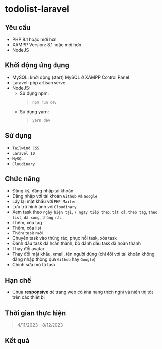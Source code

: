 # todolist-laravel
## Yêu cầu ##
-	PHP 8.1 hoặc mới hơn
-	XAMPP Version: 8.1 hoặc mới hơn
-	NodeJS

## Khởi động ứng dụng ##
- MySQL: khởi động (start) MySQL ở XAMPP Control Panel
- Laravel: php artisan serve
- NodeJS:
  - Sử dụng npm:
    >`npm run dev`
  - Sử dụng yarn:
    >`yarn dev`

## Sử dụng ##
- `Tailwind CSS`
- `Laravel 10`
- `MySQL`
- `Cloudinary`

## Chức năng ##
- Đăng ký, đăng nhập tài khoản
- Đăng nhập với tài khoản ``Github`` và ``Google``
- Lấy lại mật khẩu với ``PHP Mailer``
- Lưu trữ hình ảnh với ``Cloudinary``
- Xem task theo ``ngày hiện tại``, ``7 ngày tiếp theo``, ``tất cả``, ``theo tag``, ``theo list``, ``đã xong``, ``thùng rác``
- Thêm, xóa tag
- Thêm, xóa list
- Thêm task mới
- Chuyển task vào thùng rác, phục hồi task, xóa task
- Đánh dấu task đã hoàn thành, bỏ đánh dấu task đã hoàn thành
- Thay đổi avatar
- Thay đổi mật khẩu, email, tên người dùng (chỉ đổi với tài khoản không đăng nhập thông qua ``Github`` hay ``Google``)
- Chỉnh sửa mô tả task

## Hạn chế ##
- Chưa **responsive** để trang web có khả năng thích nghi và hiển thị tốt trên các thiết bị

## Thời gian thực hiện ##
> 4/11/2023 - 8/12/2023
   
## Kết quả ##
